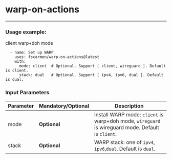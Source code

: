 # warp-on-actions

* * *

### Usage example:
client warp+doh mode
```
  - name: Set up WARP
    uses: fscarmen/warp-on-actions@latest
    with:
      mode: client  # Optional. Support [ client, wireguard ]. Default is client.
      stack: dual   # Optional. Support [ ipv4, ipv6, dual ]. Default is dual.
```

### Input Parameters

| Parameter | **Mandatory**/**Optional** | Description |
| --------- | -------- | ----------- |
| mode | **Optional** | Install WARP mode: `client` is warp+doh mode, `wireguard` is wireguard mode. Default is `client`. |
| stack | **Optional** | WARP stack: one of `ipv4`, `ipv6`,`dual`. Default is `dual`. |
